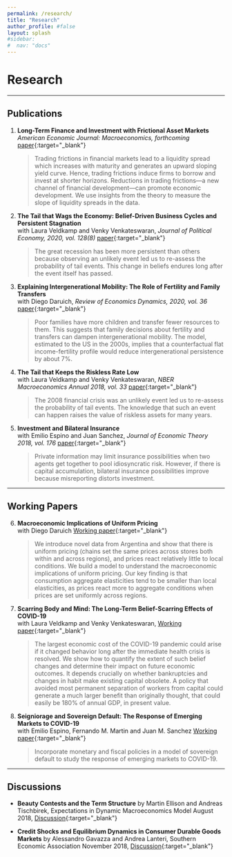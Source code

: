 ```yaml
---
permalink: /research/
title: "Research"
author_profile: #false
layout: splash
#sidebar:
#  nav: "docs"
---
```


# Research

---
## Publications <a name="publications"></a>
1. **Long-Term Finance and Investment with Frictional Asset Markets**  
*American Economic Journal: Macroeconomics, forthcoming* [paper](http://www.juliankozlowski.com/papers/Kozlowski_Inv_2019_latest.pdf){:target="_blank"}

    > Trading frictions in financial markets lead to a liquidity spread which increases with maturity and generates an upward sloping yield curve. Hence, trading frictions induce firms to borrow and invest at shorter horizons. Reductions in trading frictions—a new channel of financial development—can promote economic development. We use insights from the theory to measure the slope of liquidity spreads in the data.


2. **The Tail that Wags the Economy: Belief-Driven Business Cycles and Persistent Stagnation**  
with Laura Veldkamp and Venky Venkateswaran, *Journal of Political Economy, 2020, vol. 128(8)* [paper](http://www.juliankozlowski.com/papers/KVV.pdf){:target="_blank"}

    > The great recession has been more persistent than others because observing an unlikely event led us to re-assess the probability of tail events. This change in beliefs endures long after the event itself has passed.


3. **Explaining Intergenerational Mobility: The Role of Fertility and Family Transfers**  
with Diego Daruich, *Review of Economics Dynamics, 2020, vol. 36* [paper](http://www.juliankozlowski.com/papers/DK.pdf){:target="_blank"}

    > Poor families have more children and transfer fewer resources to them. This suggests that family decisions about fertility and transfers can dampen intergenerational mobility. The model, estimated to the US in the 2000s, implies that a counterfactual flat income-fertility profile would reduce intergenerational persistence by about 7%.


4. **The Tail that Keeps the Riskless Rate Low**  
with Laura Veldkamp and Venky Venkateswaran, *NBER Macroeconomics Annual 2018, vol. 33* [paper](http://www.juliankozlowski.com/papers/KVV_InterestRate.pdf){:target="_blank"}
 
    > The 2008 financial crisis was an unlikely event led us to re-assess the probability of tail events. The knowledge that such an event can happen raises the value of riskless assets for many years.


5. **Investment and Bilateral Insurance**  
with Emilio Espino and Juan Sanchez, *Journal of Economic Theory 2018, vol. 176* [paper](http://www.juliankozlowski.com/papers/EKS.pdf){:target="_blank"}
 
    > Private information may limit insurance possibilities when two agents get together to pool idiosyncratic risk. However, if there is capital accumulation, bilateral insurance possibilities improve because misreporting distorts investment. 

---
## Working Papers <a name="wp"></a>

6.  **Macroeconomic Implications of Uniform Pricing**  
with Diego Daruich [Working paper](https://s3.amazonaws.com/real.stlouisfed.org/wp/2019/2019-024.pdf){:target="_blank"}

    > We introduce novel data from Argentina and show that there is uniform pricing (chains set the same prices across stores both within and across regions), and prices react relatively little to local conditions. We build a model to understand the macroeconomic implications of uniform pricing. Our key finding is that consumption aggregate elasticities tend to be smaller than local elasticities, as prices react more to aggregate conditions when prices are set uniformly across regions.

7. **Scarring Body and Mind: The Long-Term Belief-Scarring Effects of COVID-19**  
with Laura Veldkamp and Venky Venkateswaran, [Working paper](http://www.juliankozlowski.com/papers/KVV_covid_v1.pdf){:target="_blank"}

	> The largest economic cost of the COVID-19 pandemic could arise if it changed behavior long after the immediate health crisis is resolved. We show how to quantify the extent of such belief changes and determine their impact on future economic outcomes. It depends crucially on whether bankruptcies and changes in habit make existing capital obsolete. A policy that avoided most permanent separation of workers from capital could generate a much larger benefit than originally thought, that could easily be 180% of annual GDP, in present value.

8. **Seigniorage and Sovereign Default: The Response of Emerging Markets to COVID-19**  
with Emilio Espino, Fernando M. Martin and Juan M. Sanchez [Working paper](https://s3.amazonaws.com/real.stlouisfed.org/wp/2020/2020-017.pdf){:target="_blank"}

	> Incorporate monetary and fiscal policies in a model of sovereign default to study the response of emerging markets to COVID-19.

 ---
## Discussions <a name="discussions"></a>

- **Beauty Contests and the Term Structure** by Martin Ellison and Andreas Tischbirek, Expectations in Dynamic Macroeconomics Model August 2018, [Discussion](http://www.juliankozlowski.com/papers/Discussion_EllisonTischbirekz.pdf){:target="_blank"}

- **Credit Shocks and Equilibrium Dynamics in Consumer Durable Goods Markets** by Alessandro Gavazza and Andrea Lanteri, Southern Economic Association November 2018, [Discussion](http://www.juliankozlowski.com/papers/Discussion_GavazzaLanteri18.pdf){:target="_blank"}
